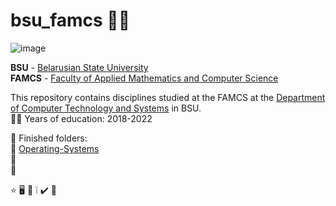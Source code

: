 #  bsu_famcs  :technologist: 

![image](https://user-images.githubusercontent.com/60915234/192141338-8ad79e8b-51d5-48cc-a46c-32854e5f1c04.png)

**BSU** - [Belarusian State University](https://bsu.by/en/)\
**FAMCS** - [Faculty of Applied Mathematics and Computer Science](https://fpmi.bsu.by/en/main.aspx)


This repository contains disciplines studied at the FAMCS at the [Department of Computer Technology and Systems](https://bsu.by/en/structure/faculties/kafedry/kafedra-kompyuternykh-tekhnologiy-i-sistem-d) in BSU. \
:man_student: Years of education: 2018-2022  

:file_folder: Finished folders:  
  :round_pushpin: [Operating-Systems](https://github.com/egbusko/bsu_famcs/blob/uploading-items-branch/Operating-Systems)  
  :round_pushpin:   
  :round_pushpin:   


:star:
:desktop_computer:
:bookmark_tabs:
:grey_exclamation:
:heavy_check_mark:
:small_blue_diamond:

